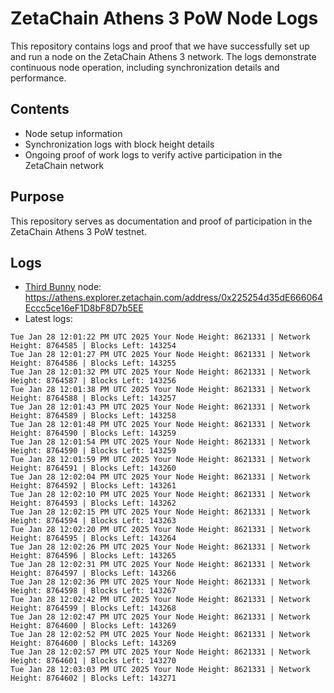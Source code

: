 # ZetaChain Athens 3 PoW Node Logs
This repository contains logs and proof that we have successfully set up and run a node on the ZetaChain Athens 3 network. The logs demonstrate continuous node operation, including synchronization details and performance.

## Contents
- Node setup information
- Synchronization logs with block height details
- Ongoing proof of work logs to verify active participation in the ZetaChain network

## Purpose
This repository serves as documentation and proof of participation in the ZetaChain Athens 3 PoW testnet.

## Logs

- [Third Bunny](https://thirdbunny.xyz/) node: https://athens.explorer.zetachain.com/address/0x225254d35dE666064Eccc5ce16eF1D8bF8D7b5EE
- Latest logs:
```
Tue Jan 28 12:01:22 PM UTC 2025 Your Node Height: 8621331 | Network Height: 8764585 | Blocks Left: 143254
Tue Jan 28 12:01:27 PM UTC 2025 Your Node Height: 8621331 | Network Height: 8764586 | Blocks Left: 143255
Tue Jan 28 12:01:32 PM UTC 2025 Your Node Height: 8621331 | Network Height: 8764587 | Blocks Left: 143256
Tue Jan 28 12:01:38 PM UTC 2025 Your Node Height: 8621331 | Network Height: 8764588 | Blocks Left: 143257
Tue Jan 28 12:01:43 PM UTC 2025 Your Node Height: 8621331 | Network Height: 8764589 | Blocks Left: 143258
Tue Jan 28 12:01:48 PM UTC 2025 Your Node Height: 8621331 | Network Height: 8764590 | Blocks Left: 143259
Tue Jan 28 12:01:54 PM UTC 2025 Your Node Height: 8621331 | Network Height: 8764590 | Blocks Left: 143259
Tue Jan 28 12:01:59 PM UTC 2025 Your Node Height: 8621331 | Network Height: 8764591 | Blocks Left: 143260
Tue Jan 28 12:02:04 PM UTC 2025 Your Node Height: 8621331 | Network Height: 8764592 | Blocks Left: 143261
Tue Jan 28 12:02:10 PM UTC 2025 Your Node Height: 8621331 | Network Height: 8764593 | Blocks Left: 143262
Tue Jan 28 12:02:15 PM UTC 2025 Your Node Height: 8621331 | Network Height: 8764594 | Blocks Left: 143263
Tue Jan 28 12:02:20 PM UTC 2025 Your Node Height: 8621331 | Network Height: 8764595 | Blocks Left: 143264
Tue Jan 28 12:02:26 PM UTC 2025 Your Node Height: 8621331 | Network Height: 8764596 | Blocks Left: 143265
Tue Jan 28 12:02:31 PM UTC 2025 Your Node Height: 8621331 | Network Height: 8764597 | Blocks Left: 143266
Tue Jan 28 12:02:36 PM UTC 2025 Your Node Height: 8621331 | Network Height: 8764598 | Blocks Left: 143267
Tue Jan 28 12:02:42 PM UTC 2025 Your Node Height: 8621331 | Network Height: 8764599 | Blocks Left: 143268
Tue Jan 28 12:02:47 PM UTC 2025 Your Node Height: 8621331 | Network Height: 8764600 | Blocks Left: 143269
Tue Jan 28 12:02:52 PM UTC 2025 Your Node Height: 8621331 | Network Height: 8764600 | Blocks Left: 143269
Tue Jan 28 12:02:57 PM UTC 2025 Your Node Height: 8621331 | Network Height: 8764601 | Blocks Left: 143270
Tue Jan 28 12:03:03 PM UTC 2025 Your Node Height: 8621331 | Network Height: 8764602 | Blocks Left: 143271
```
